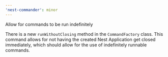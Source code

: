 ```yaml
---
'nest-commander': minor
---
```


Allow for commands to be run indefinitely

There is a new `runWithoutClosing` method in the `CommandFactory` class. This command allows for not having the created Nest Application get closed immediately, which should allow for the use of indefinitely runnable commands.
